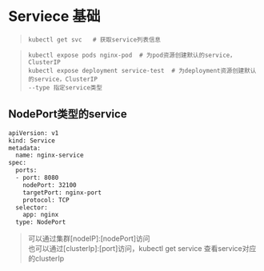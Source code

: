 # Serviece 基础

>     kubectl get svc   # 获取service列表信息  

>     kubectl expose pods nginx-pod  # 为pod资源创建默认的service，ClusterIP  
>     kubectl expose deployment service-test  # 为deployment资源创建默认的service，ClusterIP  
>     --type 指定service类型

## NodePort类型的service

```bash
apiVersion: v1
kind: Service
metadata:
  name: nginx-service
spec:
  ports:
  - port: 8080
    nodePort: 32100
    targetPort: nginx-port
    protocol: TCP
  selector:
    app: nginx
  type: NodePort
```

> 可以通过集群[nodeIP]:[nodePort]访问  
> 也可以通过[clusterIp]:[port]访问，kubectl get service 查看service对应的clusterIp
